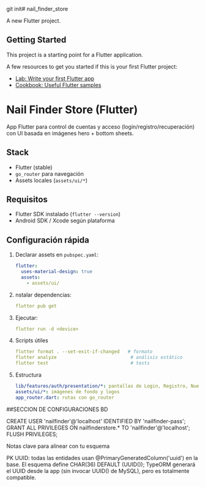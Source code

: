 git init# nail_finder_store

A new Flutter project.

## Getting Started

This project is a starting point for a Flutter application.

A few resources to get you started if this is your first Flutter project:

- [Lab: Write your first Flutter app](https://docs.flutter.dev/get-started/codelab)
- [Cookbook: Useful Flutter samples](https://docs.flutter.dev/cookbook)

# Nail Finder Store (Flutter)

App Flutter para control de cuentas y acceso (login/registro/recuperación) con UI basada en imágenes hero + bottom sheets.

## Stack
- Flutter (stable)
- `go_router` para navegación
- Assets locales (`assets/ui/*`)

## Requisitos
- Flutter SDK instalado (`flutter --version`)
- Android SDK / Xcode según plataforma

## Configuración rápida
1. Declarar assets en `pubspec.yaml`:
   ```yaml
   flutter:
     uses-material-design: true
     assets:
       - assets/ui/

2. nstalar dependencias:
   ```yaml
   flutter pub get

3. Ejecutar:
   ```yaml
   flutter run -d <device>

4. Scripts útiles
   ```yaml
   flutter format . --set-exit-if-changed   # formato
   flutter analyze                           # análisis estático
   flutter test                              # tests

5. Estructura
   ```yaml
   lib/features/auth/presentation/*: pantallas de Login, Registro, Nueva contraseña
   assets/ui/*: imágenes de fondo y logos
   app_router.dart: rutas con go_router


##SECCION DE CONFIGURACIONES BD

CREATE USER 'nailfinder'@'localhost' IDENTIFIED BY 'nailfinder-pass';
GRANT ALL PRIVILEGES ON nailfinderstore.* TO 'nailfinder'@'localhost';
FLUSH PRIVILEGES;

Notas clave para alinear con tu esquema

PK UUID: todas las entidades usan @PrimaryGeneratedColumn('uuid') en la base. El esquema define CHAR(36) DEFAULT (UUID()); TypeORM generará el UUID desde la app (sin invocar UUID() de MySQL), pero es totalmente compatible. 
